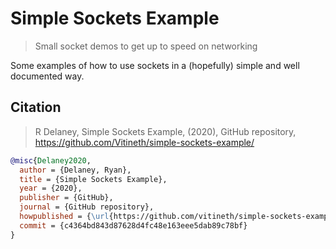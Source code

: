 # Simple Sockets Example

> Small socket demos to get up to speed on networking

Some examples of how to use sockets in a (hopefully) simple and well documented way.

## Citation

> R Delaney, Simple Sockets Example, (2020), GitHub repository, https://github.com/Vitineth/simple-sockets-example/

```bibtex
@misc{Delaney2020,
  author = {Delaney, Ryan},
  title = {Simple Sockets Example},
  year = {2020},
  publisher = {GitHub},
  journal = {GitHub repository},
  howpublished = {\url{https://github.com/vitineth/simple-sockets-example}},
  commit = {c4364bd843d87628d4fc48e163eee5dab89c78bf}
}
```
